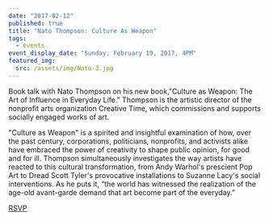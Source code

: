 ```yaml
---
date: "2017-02-12"
published: true
title: "Nato Thompson: Culture As Weapon"
tags:
  - events
event_display_date: "Sunday, February 19, 2017, 4PM"
featured_img:
  src: /assets/img/Nato-3.jpg
---
```


Book talk with Nato Thompson on his new book,"Culture as Weapon: The Art of Influence in Everyday Life." Thompson is the artistic director of the nonprofit arts organization Creative Time, which commissions and supports socially engaged works of art.

"Culture as Weapon" is a spirited and insightful examination of how, over the past century, corporations, politicians, nonprofits, and activists alike have embraced the power of creativity to shape public opinion, for good and for ill. Thompson simultaneously investigates the way artists have reacted to this cultural transformation, from Andy Warhol's prescient Pop Art to Dread Scott Tyler's provocative installations to Suzanne Lacy's social interventions. As he puts it, “the world has witnessed the realization of the age-old avant-garde demand that art become part of the everyday.”

[RSVP](https://www.facebook.com/events/678431575669743/)
